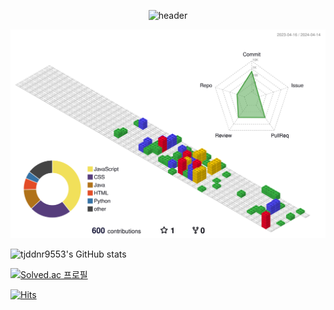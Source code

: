 <div align="center">

  ![header](https://capsule-render.vercel.app/api?type=rounded&color=_hexcode&text=SungWook%20Cha's%20GitHub%20👋&fontColor=ffffff&animation=blinking&fontSize=40&fontAlignY=50&fontAlign=50&height180)

</div>

![](./profile-3d-contrib/profile-gitblock.svg)

![tjddnr9553's GitHub stats](https://github-readme-stats.vercel.app/api?username=tjddnr9553&show_icons=true&theme=highcontrast)

[![Solved.ac
프로필](http://mazassumnida.wtf/api/v2/generate_badge?boj=tjddnr9553)](https://solved.ac/tjddnr9553)

[![Hits](https://hits.seeyoufarm.com/api/count/incr/badge.svg?url=https%3A%2F%2Fgithub.com%2Ftjddnr9553%2Ftjddnr9553.git&count_bg=%2379C83D&title_bg=%23555555&icon=&icon_color=%23E7E7E7&title=hits&edge_flat=false)](https://hits.seeyoufarm.com)
